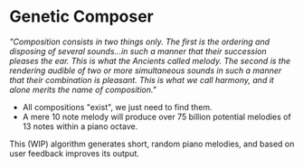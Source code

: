 # Genetic Composer

*"Composition consists in two things only. The first is the ordering and disposing of several sounds...in such a manner that their succession pleases the ear. This is what the Ancients called melody. The second is the rendering audible of two or more simultaneous sounds in such a manner that their combination is pleasant. This is what we call harmony, and it alone merits the name of composition."*

- All compositions "exist", we just need to find them.
- A mere 10 note melody will produce over 75 billion potential melodies of 13 notes within a piano octave.

This (WIP) algorithm generates short, random piano melodies, and based on user feedback improves its output.
